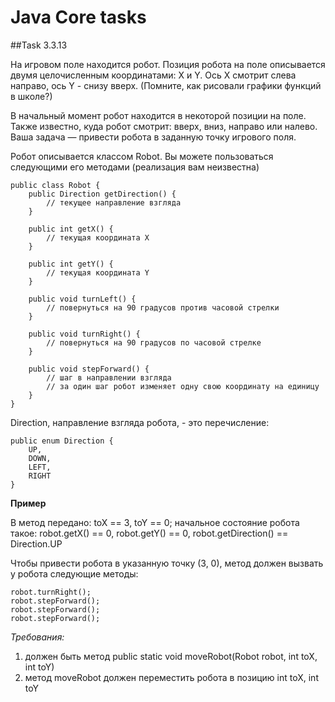 # Java Core tasks
##Task 3.3.13

На игровом поле находится робот. Позиция робота на поле описывается двумя целочисленным координатами: X и Y. Ось X смотрит слева направо, ось Y - снизу вверх. (Помните, как рисовали графики функций в школе?)

В начальный момент робот находится в некоторой позиции на поле. Также известно, куда робот смотрит: вверх, вниз, направо или налево. Ваша задача — привести робота в заданную точку игрового поля.

Робот описывается классом Robot. Вы можете пользоваться следующими его методами (реализация вам неизвестна)

```
public class Robot {
    public Direction getDirection() {
        // текущее направление взгляда
    }

    public int getX() {
        // текущая координата X
    }

    public int getY() {
        // текущая координата Y
    }

    public void turnLeft() {
        // повернуться на 90 градусов против часовой стрелки
    }

    public void turnRight() {
        // повернуться на 90 градусов по часовой стрелке
    }

    public void stepForward() {
        // шаг в направлении взгляда
        // за один шаг робот изменяет одну свою координату на единицу
    }
}
```
Direction, направление взгляда робота, - это перечисление:

```
public enum Direction {
    UP,
    DOWN,
    LEFT,
    RIGHT
}
```

**Пример**

В метод передано: toX == 3, toY == 0; начальное состояние робота такое: robot.getX() == 0, robot.getY() == 0, robot.getDirection() == Direction.UP

Чтобы привести робота в указанную точку (3, 0), метод должен вызвать у робота следующие методы:

```
robot.turnRight();
robot.stepForward();
robot.stepForward();
robot.stepForward();
```

*Требования:*
1. должен быть метод public static void moveRobot(Robot robot, int toX, int toY)
2. метод moveRobot должен переместить робота в позицию int toX, int toY